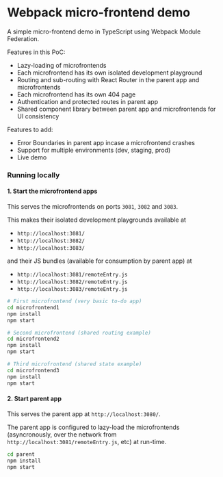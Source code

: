 # Webpack micro-frontend demo

A simple micro-frontend demo in TypeScript using Webpack Module Federation.

Features in this PoC:

- Lazy-loading of microfrontends
- Each microfrontend has its own isolated development playground
- Routing and sub-routing with React Router in the parent app and microfrontends
- Each microfrontend has its own 404 page
- Authentication and protected routes in parent app
- Shared component library between parent app and microfrontends for UI consistency

Features to add:

- Error Boundaries in parent app incase a microfrontend crashes
- Support for multiple environments (dev, staging, prod)
- Live demo

### Running locally

#### 1. Start the microfrontend apps

This serves the microfrontends on ports `3081`, `3082` and `3083`.

This makes their isolated development playgrounds available at

- `http://localhost:3081/`
- `http://localhost:3082/`
- `http://localhost:3083/`

and their JS bundles (available for consumption by parent app) at

- `http://localhost:3081/remoteEntry.js`
- `http://localhost:3082/remoteEntry.js`
- `http://localhost:3083/remoteEntry.js`

```sh
# First microfrontend (very basic to-do app)
cd microfrontend1
npm install
npm start

# Second microfrontend (shared routing example)
cd microfrontend2
npm install
npm start

# Third microfrontend (shared state example)
cd microfrontend3
npm install
npm start
```

#### 2. Start parent app

This serves the parent app at `http://localhost:3080/`.

The parent app is configured to lazy-load the microfrontends (asyncronously, over the network from `http://localhost:3081/remoteEntry.js`, etc) at run-time.

```sh
cd parent
npm install
npm start
```
